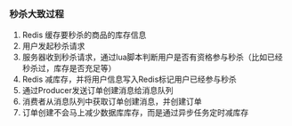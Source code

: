 ### 秒杀大致过程
1. Redis 缓存要秒杀的商品的库存信息
2. 用户发起秒杀请求
3. 服务器收到秒杀请求，通过lua脚本判断用户是否有资格参与秒杀（比如已经秒杀过，库存是否充足等）
4. Redis 减库存，并将用户信息写入Redis标记用户已经参与秒杀
5. 通过Producer发送订单创建消息给消息队列
6. 消费者从消息队列中获取订单创建消息，并创建订单
7. 订单创建不会马上减少数据库库存，而是通过异步任务定时减库存